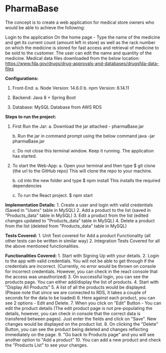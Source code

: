 # PharmaBase

The concept is to create a web application for medical store owners who would be able to achieve the following:

Login to the application
On the home page - Type the name of the medicine and get its current count (amount left in store) as well as the rack number on which the medicine is stored for fast access and retrieval of medicine to be sold to the customer.
The user can edit the name and quantity of the medicine.
Medical data files downloaded from the below location: https://www.fda.gov/drugs/drug-approvals-and-databases/drugsfda-data-files


**Configurations:**

1. Front-End: 
      a. Node Version: 14.6.0
      b. npm Version: 6.14.11

2. Backend: Java 8 + Spring Boot 

4. Database: MySQL Database from AWS RDS


**Steps to run the project:**

1. First Run the Jar:
      a. Download the jar attached - pharmaBase.jar
      
      b. Run the jar in command prompt using the below command
          java -jar pharmaBase.jar
      
      c. Do not close this terminal window. Keep it running. The application has started.
      
1. To start the Web-App:
      a. Open your terminal and then type
            $ git clone {the url to the GitHub repo}
         This will clone the repo to your machine.

      b. cd into the new folder and type
            $ npm install
        This installs the required dependencies

      c. To run the React project.
            $ npm start
        

**Implementation Details:**
      1. Create a user and login with valid credentials (Saved in "Users" table in MySQL)
      2. Add a product to the list (saved in "Products_data" table in MySQL)
      3. Edit a product from the list (edited changes updated to "Products_data" table in MySQL)
      4. Delete a product from the list (deleted from "Products_data" table in MySQL)


**Tests Covered:**
      1. Unit Test covered for Add a product Functionality (all other tests can be written in similar way)
      2. Integration Tests Covered for all the above mentioned functionalities.

**Functionalities Covered:**
      1. Start with Signing Up with your details.
      2. Login to the app with valid credentials. You will not be able to get through if the credentials are incorrect. 
            (Currently, no error would be thrown on console for incorrect credentials. However, you can check in the react console that the access was unauthorized)
      3. On successful login, you can see the products page. You can either add/display the list of products.
      4. Start with "Display All Products"
      5. A list of all the products would be displayed. (Please note that since we are connected to RDS, it takes a couple of seconds for the data to be loaded)
      6. Here against each product, you can see 2 options - Edit and Delete.
      7. When you click on "Edit" Button - You can edit the product details (The edit product page is not pre-populating the details, however, you can check in console that the correct data is transfered between pages). Just enter the fields and click on "Save". New changes would be displayed on the product list.
      8. On clicking the "Delete" Button, you can see the product being deleted and changes reflecting immediately on the page.
      9. "Go back to Products page" and you will see another option to "Add a product"
      10. You can add a new product and check the "Products List" to see your changes.
            

